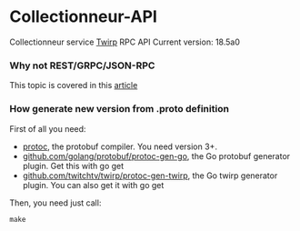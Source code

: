 # Collectionneur-API
Collectionneur service [Twirp](https://github.com/twitchtv/twirp) RPC API
Current version: 18.5a0

### Why not REST/GRPC/JSON-RPC
This topic is covered in this [article](https://blog.twitch.tv/twirp-a-sweet-new-rpc-framework-for-go-5f2febbf35f)

### How generate new version from .proto definition

First of all you need:
* [protoc](https://github.com/golang/protobuf), the protobuf compiler. You need version 3+.
* [github.com/golang/protobuf/protoc-gen-go](https://github.com/golang/protobuf/), the Go protobuf generator plugin. Get this with go get
* [github.com/twitchtv/twirp/protoc-gen-twirp](https://github.com/twitchtv/twirp), the Go twirp generator plugin. You can also get it with go get

Then, you need just call:
```
make
```
